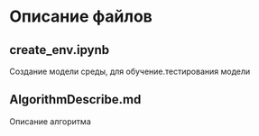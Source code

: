 # Описание файлов
## create_env.ipynb
Создание модели среды, для обучение.тестирования модели
## AlgorithmDescribe.md
Описание алгоритма